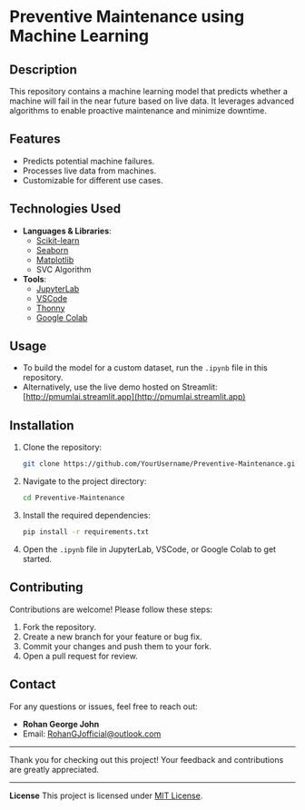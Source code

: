 # Preventive Maintenance using Machine Learning

## Description
This repository contains a machine learning model that predicts whether a machine will fail in the near future based on live data. It leverages advanced algorithms to enable proactive maintenance and minimize downtime.

## Features
- Predicts potential machine failures.
- Processes live data from machines.
- Customizable for different use cases.

## Technologies Used
- **Languages & Libraries**: 
  - [Scikit-learn](https://scikit-learn.org/)
  - [Seaborn](https://seaborn.pydata.org/)
  - [Matplotlib](https://matplotlib.org/)
  - SVC Algorithm
- **Tools**:
  - [JupyterLab](https://jupyter.org/)
  - [VSCode](https://code.visualstudio.com/)
  - [Thonny](https://thonny.org/)
  - [Google Colab](https://colab.research.google.com/)

## Usage
- To build the model for a custom dataset, run the `.ipynb` file in this repository.
- Alternatively, use the live demo hosted on Streamlit:
  [http://pmumlai.streamlit.app](http://pmumlai.streamlit.app)

## Installation
1. Clone the repository:
   ```bash
   git clone https://github.com/YourUsername/Preventive-Maintenance.git
   ```
2. Navigate to the project directory:
   ```bash
   cd Preventive-Maintenance
   ```
3. Install the required dependencies:
   ```bash
   pip install -r requirements.txt
   ```
4. Open the `.ipynb` file in JupyterLab, VSCode, or Google Colab to get started.

## Contributing
Contributions are welcome! Please follow these steps:
1. Fork the repository.
2. Create a new branch for your feature or bug fix.
3. Commit your changes and push them to your fork.
4. Open a pull request for review.

## Contact
For any questions or issues, feel free to reach out:
- **Rohan George John**
- Email: [RohanGJofficial@outlook.com](mailto:RohanGJofficial@outlook.com)

---

Thank you for checking out this project! Your feedback and contributions are greatly appreciated.

---

**License**
This project is licensed under [MIT License](LICENSE).
